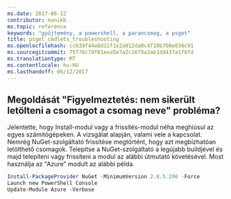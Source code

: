 ```yaml
---
ms.date: 2017-06-12
contributor: manikb
ms.topic: reference
keywords: "gyűjtemény, a powershell, a parancsmag, a psget"
title: psget_cmdlets_troubleshooting
ms.openlocfilehash: ccb39f44e8d11f1e2a912da0c4f18b700e836c91
ms.sourcegitcommit: 75f70c7df01eea5e7a2c16f9a3ab1dd437a1f8fd
ms.translationtype: MT
ms.contentlocale: hu-HU
ms.lasthandoff: 06/12/2017
---
```

## <a name="how-to-resolve-warning-package-your-package-name-failed-to-download-issue"></a>Megoldását "Figyelmeztetés: nem sikerült letölteni a csomagot a csomag neve" probléma?




Jelentette, hogy Install-modul vagy a frissítés-modul néha meghiúsul az egyes számítógépeken.
A vizsgálat alapján, valami vele a kapcsolat.
Nemrég NuGet-szolgáltató frissítése megtörtént, hogy azt megbízhatóan letölthető csomagok.
Telepítse a NuGet-szolgáltató a legújabb buildjével és majd telepíteni vagy frissíteni a modul az alábbi útmutató követésével.
Most használja az "Azure" modult az alábbi példa.

```powershell
Install-PackageProvider NuGet -MinimumVersion 2.8.5.206 -Force
Launch new PowerShell Console
Update-Module Azure -Verbose
```

